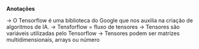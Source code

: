 <strong>Anotações</strong>
<div>
-> O Tensorflow é uma biblioteca do Google que nos auxilia na criação de algoritmos de IA.
-> Tensforflow = fluxo de tensores
-> Tensores são variáveis utilizadas pelo Tensorflow
-> Tensores podem ser matrizes multidimensionais, arrays ou número
</div>